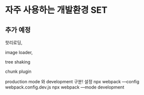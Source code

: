 # 자주 사용하는 개발환경 SET

## 추가 예정

핫리로딩,

image loader,

tree shaking

chunk plugin

production mode 와 development 구분! 설정
npx webpack —config webpack.config.dev.js
npx webpack —mode development
